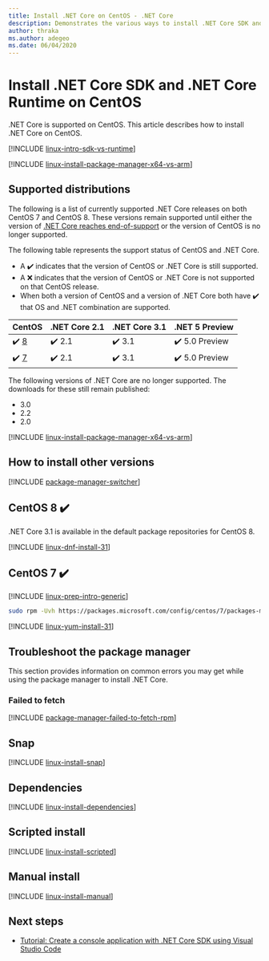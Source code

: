 ```yaml
---
title: Install .NET Core on CentOS - .NET Core
description: Demonstrates the various ways to install .NET Core SDK and .NET Core Runtime on CentOS.
author: thraka
ms.author: adegeo
ms.date: 06/04/2020
---
```


# Install .NET Core SDK and .NET Core Runtime on CentOS

.NET Core is supported on CentOS. This article describes how to install .NET Core on CentOS.

[!INCLUDE [linux-intro-sdk-vs-runtime](includes/linux-intro-sdk-vs-runtime.md)]

[!INCLUDE [linux-install-package-manager-x64-vs-arm](includes/linux-install-package-manager-x64-vs-arm.md)]

## Supported distributions

The following is a list of currently supported .NET Core releases on both CentOS 7 and CentOS 8. These versions remain supported until either the version of [.NET Core reaches end-of-support](https://dotnet.microsoft.com/platform/support/policy/dotnet-core) or the version of CentOS is no longer supported.

The following table represents the support status of CentOS and .NET Core.

- A ✔️ indicates that the version of CentOS or .NET Core is still supported.
- A ❌ indicates that the version of CentOS or .NET Core is not supported on that CentOS release.
- When both a version of CentOS and a version of .NET Core both have ✔️ that OS and .NET combination are supported.

| CentOS                   | .NET Core 2.1 | .NET Core 3.1 | .NET 5 Preview |
|--------------------------|---------------|---------------|----------------|
| ✔️ [8](#centos-8-) | ✔️ 2.1        | ✔️ 3.1        | ✔️ 5.0 Preview |
| ✔️ [7](#centos-7-) | ✔️ 2.1        | ✔️ 3.1        | ✔️ 5.0 Preview |

The following versions of .NET Core are no longer supported. The downloads for these still remain published:

- 3.0
- 2.2
- 2.0

[!INCLUDE [linux-install-package-manager-x64-vs-arm](includes/linux-install-package-manager-x64-vs-arm.md)]

## How to install other versions

[!INCLUDE [package-manager-switcher](./includes/package-manager-heading-hack-pkgname.md)]

## CentOS 8 ✔️

.NET Core 3.1 is available in the default package repositories for CentOS 8.

[!INCLUDE [linux-dnf-install-31](includes/linux-install-31-dnf.md)]

## CentOS 7 ✔️

[!INCLUDE [linux-prep-intro-generic](includes/linux-prep-intro-generic.md)]

```bash
sudo rpm -Uvh https://packages.microsoft.com/config/centos/7/packages-microsoft-prod.rpm
```

[!INCLUDE [linux-yum-install-31](includes/linux-install-31-yum.md)]

## Troubleshoot the package manager

This section provides information on common errors you may get while using the package manager to install .NET Core.

### Failed to fetch

[!INCLUDE [package-manager-failed-to-fetch-rpm](includes/package-manager-failed-to-fetch-rpm.md)]

## Snap

[!INCLUDE [linux-install-snap](includes/linux-install-snap.md)]

## Dependencies

[!INCLUDE [linux-install-dependencies](includes/linux-install-dependencies.md)]

## Scripted install

[!INCLUDE [linux-install-scripted](includes/linux-install-scripted.md)]

## Manual install

[!INCLUDE [linux-install-manual](includes/linux-install-manual.md)]

## Next steps

- [Tutorial: Create a console application with .NET Core SDK using Visual Studio Code](../tutorials/with-visual-studio-code.md)
